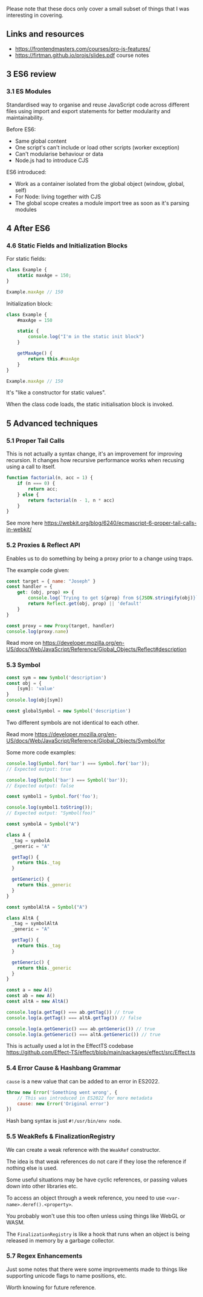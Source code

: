 
Please note that these docs only cover a small subset of things that I was interesting in covering.

## Links and resources

- https://frontendmasters.com/courses/pro-js-features/
- https://firtman.github.io/projs/slides.pdf course notes

## 3 ES6 review

### 3.1 ES Modules

Standardised way to organise and reuse JavaScript code across different files using import and export statements for better modularity and maintainability.

Before ES6:

- Same global content
- One script's can't include or load other scripts (worker exception)
- Can't modularise behaviour or data
- Node.js had to introduce CJS

ES6 introduced:

- Work as a container isolated from the global object (window, global, self)
- For Node: living together with CJS
- The global scope creates a module import tree as soon as it's parsing modules

## 4 After ES6

### 4.6  Static Fields and Initialization Blocks

For static fields:

```js
class Example {
	static maxAge = 150;
}

Example.maxAge // 150
```

Initialization block:

```js
class Example {
	#maxAge = 150

	static {
		console.log("I'm in the static init block")
	}

	getMaxAge() {
		return this.#maxAge
	}
}

Example.maxAge // 150
```

It's "like a constructor for static values".

When the class code loads, the static initialisation block is invoked.

## 5 Advanced techniques

### 5.1 Proper Tail Calls

This is not actually a syntax change, it's an improvement for improving recursion. It changes how recursive performance works when recusing using a call to itself.

```js
function factorial(n, acc = 1) {
	if (n === 0) {
		return acc;
	} else {
		return factorial(n - 1, n * acc)
	}
}
```

See more here https://webkit.org/blog/6240/ecmascript-6-proper-tail-calls-in-webkit/

### 5.2 Proxies & Reflect API

Enables us to do something by being a proxy prior to a change using traps.

The example code given:

```js
const target = { name: "Joseph" }
const handler = {
	get: (obj, prop) => {
		console.log(`Trying to get ${prop} from ${JSON.stringify(obj)}`)
		return Reflect.get(obj, prop) || 'default'
	}
}

const proxy = new Proxy(target, handler)
console.log(proxy.name)
```

Read more on https://developer.mozilla.org/en-US/docs/Web/JavaScript/Reference/Global_Objects/Reflect#description

### 5.3 Symbol

```js
const sym = new Symbol('description')
const obj = {
	[sym]: 'value'
}
console.log(obj[sym])

const globalSymbol = new Symbol('description')
```

Two different symbols are not identical to each other.

Read more https://developer.mozilla.org/en-US/docs/Web/JavaScript/Reference/Global_Objects/Symbol/for

Some more code examples:

```js
console.log(Symbol.for('bar') === Symbol.for('bar'));
// Expected output: true

console.log(Symbol('bar') === Symbol('bar'));
// Expected output: false

const symbol1 = Symbol.for('foo');

console.log(symbol1.toString());
// Expected output: "Symbol(foo)"

const symbolA = Symbol("A")

class A {
  _tag = symbolA
  _generic = "A"

  getTag() {
    return this._tag
  }

  getGeneric() {
    return this._generic
  }
}

const symbolAltA = Symbol("A")

class AltA {
  _tag = symbolAltA
  _generic = "A"

  getTag() {
    return this._tag
  }

  getGeneric() {
    return this._generic
  }
}

const a = new A()
const ab = new A()
const altA = new AltA()

console.log(a.getTag() === ab.getTag()) // true
console.log(a.getTag() === altA.getTag()) // false

console.log(a.getGeneric() === ab.getGeneric()) // true
console.log(a.getGeneric() === altA.getGeneric()) // true
```

This is actually used a lot in the EffectTS codebase https://github.com/Effect-TS/effect/blob/main/packages/effect/src/Effect.ts

### 5.4 Error Cause & Hashbang Grammar

`cause` is a new value that can be added to an error in ES2022.

```js
throw new Error('Something went wrong', {
	// This was introduced in ES2022 for more metadata
	cause: new Error('Original error')
})
```

Hash bang syntax is just `#!/usr/bin/env node`.

### 5.5 WeakRefs & FinalizationRegistry

We can create a weak reference with the `WeakRef` constructor.

The idea is that weak references do not care if they lose the reference if nothing else is used.

Some useful situations may be have cyclic references, or passing values down into other libraries etc.

To access an object through a week reference, you need to use `<var-name>.deref().<property>`.

You probably won't use this too often unless using things like WebGL or WASM.

The `FinalizationRegistry` is like a hook that runs when an object is being released in memory by a garbage collector.

### 5.7 Regex Enhancements

Just some notes that there were some improvements made to things like supporting unicode flags to name positions, etc.

Worth knowing for future reference.